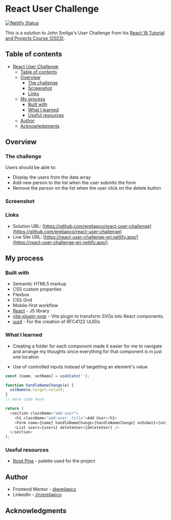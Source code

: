 # React User Challenge

[![Netlify Status](https://api.netlify.com/api/v1/badges/10cfb886-f8c8-434b-b3a9-3714bb83b3c2/deploy-status)](https://app.netlify.com/sites/react-user-challenge-erj/deploys)

This is a solution to John Smilga's User Challenge from his [React 18 Tutorial and Projects Course (2023)](https://www.udemy.com/course/react-tutorial-and-projects-course/).

## Table of contents

- [React User Challenge](#react-user-challenge)
	- [Table of contents](#table-of-contents)
	- [Overview](#overview)
		- [The challenge](#the-challenge)
		- [Screenshot](#screenshot)
		- [Links](#links)
	- [My process](#my-process)
		- [Built with](#built-with)
		- [What I learned](#what-i-learned)
		- [Useful resources](#useful-resources)
	- [Author](#author)
	- [Acknowledgments](#acknowledgments)

## Overview

### The challenge

Users should be able to:

- Display the users from the data array
- Add new person to the list when the user submits the form
- Remove the person on the list when the user click on the delete button

### Screenshot

### Links

- Solution URL: [https://github.com/ereljapco/react-user-challenge](https://github.com/ereljapco/react-user-challenge)
- Live Site URL: [https://react-user-challenge-erj.netlify.app/](https://react-user-challenge-erj.netlify.app/)

## My process

### Built with

- Semantic HTML5 markup
- CSS custom properties
- Flexbox
- CSS Grid
- Mobile-first workflow
- [React](https://reactjs.org/) - JS library
- [vite-plugin-svgr](https://github.com/pd4d10/vite-plugin-svgr) - Vite plugin to transform SVGs into React components.
- [uuid](https://github.com/uuidjs/uuid) - For the creation of RFC4122 UUIDs

### What I learned

- Creating a folder for each component made it easier for me to navigate and arrange my thoughts since everything for that component is in just one location

- Use of controlled inputs instead of targetting an element's value

```js
const [name, setName] = useState('');

function handleNameChange(e) {
  setName(e.target.value);
}
// more code here

return (
  <section className="add-user">
    <h1 className="add-user__title">Add User</h1>
    <Form name={name} handleNameChange={handleNameChange} onSubmit={onSubmit} />
    <List users={users} deleteUser={deleteUser} />
  </section>
);
```

### Useful resources

- [Rosé Pine](https://rosepinetheme.com/palette) - palette used for the project

## Author

- Frontend Mentor - [@ereljapco](https://www.frontendmentor.io/profile/ereljapco)
- LinkedIn - [/in/ereljapco](https://www.linkedin.com/in/ereljapco/)

## Acknowledgments
